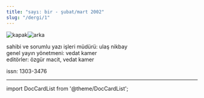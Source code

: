 ```yaml
---
title: "sayı: bir - şubat/mart 2002"
slug: "/dergi/1"
---
```


![kapak](/img/1_kapak.jpg)![arka](/img/1_arka.jpg)

sahibi ve sorumlu yazı işleri müdürü: ulaş nikbay  
genel yayın yönetmeni: vedat kamer  
editörler: özgür macit, vedat kamer  

issn: 1303-3476

---
import DocCardList from '@theme/DocCardList';

<DocCardList />

